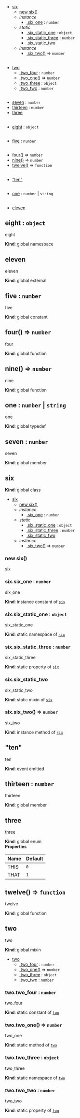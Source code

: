 ## 
* [six](#six)
  * [new six()](#new_six_new)
  * _instance_
    * [.six_one](#six#six_one) : <code>number</code>
  * _static_
    * [.six_static_one](#six.six_static_one) : <code>object</code>
    * [.six_static_three](#six.six_static_three) : <code>number</code>
    * [.six_static_two](#six.six_static_two)
  * _instance_
    * [.six_two()](#six#six_two) ⇒ <code>number</code>
## 
* [two](#two)
  * [.two_four](#two.two_four) : <code>number</code>
  * [.two_one()](#two.two_one) ⇒ <code>number</code>
  * [.two_three](#two.two_three) : <code>object</code>
  * [.two_two](#two.two_two) : <code>number</code>
## 
* [seven](#seven) : <code>number</code>
* [thirteen](#thirteen) : <code>number</code>
* [three](#three)
## 
* [eight](#eight) : <code>object</code>
## 
* [five](#five) : <code>number</code>
## 
* [four()](#four) ⇒ <code>number</code>
* [nine()](#nine) ⇒ <code>number</code>
* [twelve()](#twelve) ⇒ <code>function</code>
## 
* ["ten"](#event_ten)
## 
* [one](#one) : <code>number</code> \| <code>string</code>
## 
* [eleven](#external_eleven)
<a name="eight"></a>
## eight : <code>object</code>
eight

**Kind**: global namespace  
<a name="external_eleven"></a>
## eleven
eleven

**Kind**: global external  
<a name="five"></a>
## five : <code>number</code>
five

**Kind**: global constant  
<a name="four"></a>
## four() ⇒ <code>number</code>
four

**Kind**: global function  
<a name="nine"></a>
## nine() ⇒ <code>number</code>
nine

**Kind**: global function  
<a name="one"></a>
## one : <code>number</code> \| <code>string</code>
one

**Kind**: global typedef  
<a name="seven"></a>
## seven : <code>number</code>
seven

**Kind**: global member  
<a name="six"></a>
## six
**Kind**: global class  

* [six](#six)
  * [new six()](#new_six_new)
  * _instance_
    * [.six_one](#six#six_one) : <code>number</code>
  * _static_
    * [.six_static_one](#six.six_static_one) : <code>object</code>
    * [.six_static_three](#six.six_static_three) : <code>number</code>
    * [.six_static_two](#six.six_static_two)
  * _instance_
    * [.six_two()](#six#six_two) ⇒ <code>number</code>

<a name="new_six_new"></a>
### new six()
six

<a name="six#six_one"></a>
### six.six_one : <code>number</code>
six_one

**Kind**: instance constant of <code>[six](#six)</code>  
<a name="six.six_static_one"></a>
### six.six_static_one : <code>object</code>
six_static_one

**Kind**: static namespace of <code>[six](#six)</code>  
<a name="six.six_static_three"></a>
### six.six_static_three : <code>number</code>
six_static_three

**Kind**: static property of <code>[six](#six)</code>  
<a name="six.six_static_two"></a>
### six.six_static_two
six_static_two

**Kind**: static mixin of <code>[six](#six)</code>  
<a name="six#six_two"></a>
### six.six_two() ⇒ <code>number</code>
six_two

**Kind**: instance method of <code>[six](#six)</code>  
<a name="event_ten"></a>
## "ten"
ten

**Kind**: event emitted  
<a name="thirteen"></a>
## thirteen : <code>number</code>
thirteen

**Kind**: global member  
<a name="three"></a>
## three
three

**Kind**: global enum  
**Properties**

| Name | Default |
| --- | --- |
| THIS | <code>0</code> | 
| THAT | <code>1</code> | 

<a name="twelve"></a>
## twelve() ⇒ <code>function</code>
twelve

**Kind**: global function  
<a name="two"></a>
## two
two

**Kind**: global mixin  

* [two](#two)
  * [.two_four](#two.two_four) : <code>number</code>
  * [.two_one()](#two.two_one) ⇒ <code>number</code>
  * [.two_three](#two.two_three) : <code>object</code>
  * [.two_two](#two.two_two) : <code>number</code>

<a name="two.two_four"></a>
### two.two_four : <code>number</code>
two_four

**Kind**: static constant of <code>[two](#two)</code>  
<a name="two.two_one"></a>
### two.two_one() ⇒ <code>number</code>
two_one

**Kind**: static method of <code>[two](#two)</code>  
<a name="two.two_three"></a>
### two.two_three : <code>object</code>
two_three

**Kind**: static namespace of <code>[two](#two)</code>  
<a name="two.two_two"></a>
### two.two_two : <code>number</code>
two_two

**Kind**: static property of <code>[two](#two)</code>  
